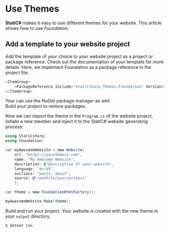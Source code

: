 # Use Themes

**StatiC#** makes it easy to use different themes for your website. This article shows how to use *Foundation*.  

## Add a template to your website project

Add the template of your choice to your website project as a project or package reference. Check out the documentation of your template for more details. Here, we implement Foundation as a package reference in the project file:

```C#
<ItemGroup>
    <PackageReference Include="StatiCsharp.Themes.Foundation" Version="0.1.0" />
</ItemGroup>
```
Your can use the NuGet package manager as well.  
Build your project to restore packages.  

Now we can import the theme in the `Program.cs` of the website project, initiate a new member and inject it to the StatiC# website generating process:

```C#
using StatiCsharp;
using Foundation;

var myAwesomeWebsite = new Website(
    url: "https://yourdomain.com",
    name: "My Awesome Website",
    description: @"Description of your website",
    language: "en-US",
    sections: "posts, about",
    source: @"/path/to/your/project"
    );

var theme = new FoundationHtmlFactory();

myAwesomeWebsite.Make(theme);
```

Build and run your project. Your website is created with the new theme in your `output` directory.

```bash
$ dotnet run
```